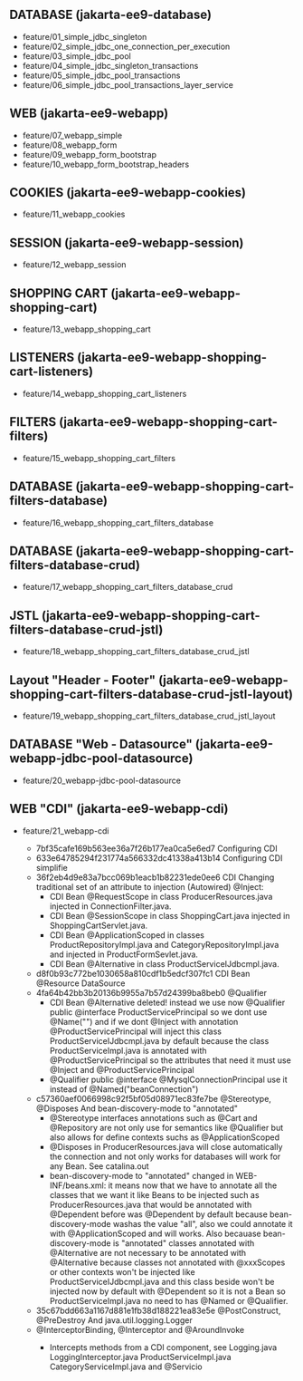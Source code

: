 ## DATABASE (jakarta-ee9-database)

* feature/01_simple_jdbc_singleton
* feature/02_simple_jdbc_one_connection_per_execution
* feature/03_simple_jdbc_pool
* feature/04_simple_jdbc_singleton_transactions
* feature/05_simple_jdbc_pool_transactions
* feature/06_simple_jdbc_pool_transactions_layer_service

## WEB (jakarta-ee9-webapp)

* feature/07_webapp_simple
* feature/08_webapp_form
* feature/09_webapp_form_bootstrap
* feature/10_webapp_form_bootstrap_headers

## COOKIES (jakarta-ee9-webapp-cookies)

* feature/11_webapp_cookies

## SESSION (jakarta-ee9-webapp-session)

* feature/12_webapp_session

## SHOPPING CART (jakarta-ee9-webapp-shopping-cart)
* feature/13_webapp_shopping_cart

## LISTENERS (jakarta-ee9-webapp-shopping-cart-listeners)
* feature/14_webapp_shopping_cart_listeners

## FILTERS (jakarta-ee9-webapp-shopping-cart-filters)
* feature/15_webapp_shopping_cart_filters

## DATABASE (jakarta-ee9-webapp-shopping-cart-filters-database)
* feature/16_webapp_shopping_cart_filters_database

## DATABASE (jakarta-ee9-webapp-shopping-cart-filters-database-crud)
* feature/17_webapp_shopping_cart_filters_database_crud

## JSTL (jakarta-ee9-webapp-shopping-cart-filters-database-crud-jstl)
* feature/18_webapp_shopping_cart_filters_database_crud_jstl

## Layout "Header - Footer" (jakarta-ee9-webapp-shopping-cart-filters-database-crud-jstl-layout)
* feature/19_webapp_shopping_cart_filters_database_crud_jstl_layout

## DATABASE "Web - Datasource" (jakarta-ee9-webapp-jdbc-pool-datasource)
* feature/20_webapp-jdbc-pool-datasource

## WEB "CDI" (jakarta-ee9-webapp-cdi)
* feature/21_webapp-cdi

	- 7bf35cafe169b563ee36a7f26b177ea0ca5e6ed7 Configuring CDI
	- 633e64785294f231774a566332dc41338a413b14 Configuring CDI simplifie
	- 36f2eb4d9e83a7bcc069b1eacb1b82231ede0ee6 CDI Changing traditional set of an attribute to injection (Autowired) @Inject: 
		* CDI Bean @RequestScope in class ProducerResources.java injected in ConnectionFilter.java.
		* CDI Bean @SessionScope in class ShoppingCart.java injected in ShoppingCartServlet.java.
		* CDI Bean @ApplicationScoped in classes ProductRepositoryImpl.java and CategoryRepositoryImpl.java and injected in ProductFormSevlet.java. 
		* CDI Bean @Alternative in class ProductServiceIJdbcmpl.java.
	- d8f0b93c772be1030658a810cdf1b5edcf307fc1 CDI Bean @Resource DataSource
	- 4fa64b42bb3b20136b9955a7b57d24399ba8beb0 @Qualifier
		* CDI Bean @Alternative deleted! instead we use now @Qualifier public @interface ProductServicePrincipal so we dont use @Name("") and
	  	  if we dont @Inject with annotation @ProductServicePrincipal will inject this class ProductServiceIJdbcmpl.java by default because the class 
	  	  ProductServiceImpl.java is annotated with @ProductServicePrincipal so the attributes that need it must use @Inject and @ProductServicePrincipal
		* @Qualifier public @interface @MysqlConnectionPrincipal use it instead of @Named("beanConnection")
	- c57360aef0066998c92f5bf05d08971ec83fe7be @Stereotype, @Disposes And bean-discovery-mode to "annotated"
		* @Stereotype interfaces annotations such as @Cart and @Repository are not only use for semantics like @Qualifier but also allows for define contexts suchs as @ApplicationScoped
		* @Disposes in ProducerResources.java will close automatically the connection and not only works for databases will work for any Bean. See catalina.out
		* bean-discovery-mode to "annotated" changed in WEB-INF/beans.xml: it means now that we have to annotate all the classes that we want it like Beans to be injected such as ProducerResources.java that would be annotated with @Dependent before was @Dependent by default because bean-discovery-mode washas the value "all", also we could annotate it with @ApplicationScoped and will works. Also becauase bean-discovery-mode is "annotated" classes annotated with @Alternative are not necessary to be annotated with @Alternative because classes not annotated with @xxxScopes or other contexts won't be injected like ProductServiceIJdbcmpl.java and this class beside won't be injected now by default with @Dependent so it is not a Bean so ProductServiceImpl.java no need to has @Named or @Qualifier.
	- 35c67bdd663a1167d881e1fb38d188221ea83e5e @PostConstruct, @PreDestroy And java.util.logging.Logger
	- <we need a empty commit to update this id> @InterceptorBinding, @Interceptor and @AroundInvoke
		* Intercepts methods from a CDI component, see Logging.java LoggingInterceptor.java ProductServiceImpl.java CategoryServiceImpl.java and @Servicio
